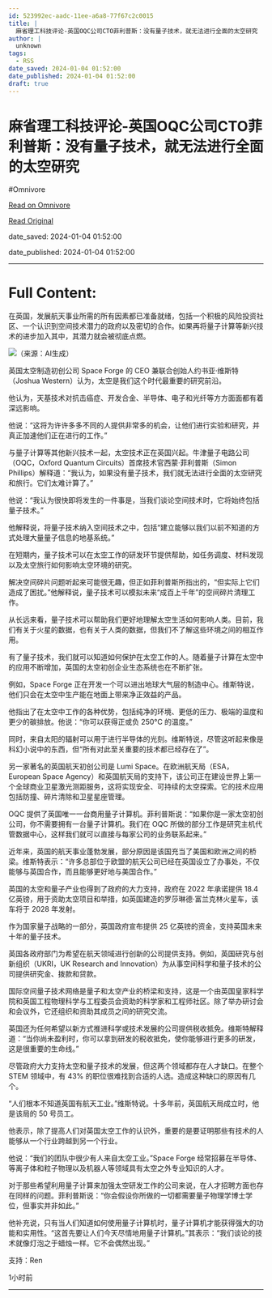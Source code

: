 ```yaml
---
id: 523992ec-aadc-11ee-a6a8-77f67c2c0015
title: |
  麻省理工科技评论-英国OQC公司CTO菲利普斯：没有量子技术，就无法进行全面的太空研究
author: |
  unknown
tags:
  - RSS
date_saved: 2024-01-04 01:52:00
date_published: 2024-01-04 01:52:00
draft: true
---
```


# 麻省理工科技评论-英国OQC公司CTO菲利普斯：没有量子技术，就无法进行全面的太空研究
#Omnivore

[Read on Omnivore](https://omnivore.app/me/oqc-cto-18cd39da99a)

[Read Original](https://www.mittrchina.com/news/detail/12820)

date_saved: 2024-01-04 01:52:00

date_published: 2024-01-04 01:52:00

--- 

# Full Content: 

在英国，发展航天事业所需的所有因素都已准备就绪，包括一个积极的风险投资社区、一个认识到空间技术潜力的政府以及密切的合作。如果再将量子计算等新兴技术的进步加入其中，其潜力就会被彻底点燃。

![](https://proxy-prod.omnivore-image-cache.app/0x0,sDM3GIK_1jGCxVc8AXsiSdx8wy3G83FQWZVBgJNhvJx8/https://mp.toutiao.com/mp/agw/article_material/open_image/get?code=YzJkODdiOWI5OWY4ZjQ5MGU4YzBhOTNiZTc0ZTQwNjgsMTcwMzkzOTEyNTAyMw==)（来源：AI生成）

英国太空制造初创公司 Space Forge 的 CEO 兼联合创始人约书亚·维斯特（Joshua Western）认为，太空是我们这个时代最重要的研究前沿。

他认为，天基技术对抗击癌症、开发合金、半导体、电子和光纤等方方面面都有着深远影响。

他说：“这将为许许多多不同的人提供非常多的机会，让他们进行实验和研究，并真正加速他们正在进行的工作。”

与量子计算等其他新兴技术一起，太空技术正在英国兴起。牛津量子电路公司（OQC，Oxford Quantum Circuits）首席技术官西蒙·菲利普斯（Simon Phillips）解释道：“我认为，如果没有量子技术，我们就无法进行全面的太空研究和旅行。它们太难计算了。”

他说：“我认为很快即将发生的一件事是，当我们谈论空间技术时，它将始终包括量子技术。”

他解释说，将量子技术纳入空间技术之中，包括“建立能够以我们以前不知道的方式处理大量量子信息的地基系统。”

在短期内，量子技术可以在太空工作的研发环节提供帮助，如任务调度、材料发现以及太空旅行如何影响太空环境的研究。

解决空间碎片问题听起来可能很无趣，但正如菲利普斯所指出的，“但实际上它们造成了困扰。”他解释说，量子技术可以模拟未来“成百上千年”的空间碎片清理工作。

从长远来看，量子技术可以帮助我们更好地理解太空生活如何影响人类。目前，我们有关于火星的数据，也有关于人类的数据，但我们不了解这些环境之间的相互作用。

有了量子技术，我们就可以知道如何保护在太空工作的人。随着量子计算在太空中的应用不断增加，英国的太空初创企业生态系统也在不断扩张。

例如，Space Forge 正在开发一个可以进出地球大气层的制造中心。维斯特说，他们只会在太空中生产能在地面上带来净正效益的产品。

他指出了在太空中工作的各种优势，包括纯净的环境、更低的压力、极端的温度和更少的碳排放。他说：“你可以获得正或负 250°C 的温度。”

同时，来自太阳的辐射可以用于进行半导体的光刻。维斯特说，尽管这听起来像是科幻小说中的东西，但“所有对此至关重要的技术都已经存在了”。

另一家著名的英国航天初创公司是 Lumi Space。在欧洲航天局（ESA，European Space Agency）和英国航天局的支持下，该公司正在建设世界上第一个全球商业卫星激光测距服务，这将实现安全、可持续的太空探索。它的技术应用包括防撞、碎片清除和卫星星座管理。

OQC 提供了英国唯一一台商用量子计算机。菲利普斯说：“如果你是一家太空初创公司，你不需要拥有一台量子计算机。我们在 OQC 所做的部分工作是研究主机代管数据中心，这样我们就可以直接与每家公司的业务联系起来。”

近年来，英国的航天事业蓬勃发展，部分原因是该国充当了美国和欧洲之间的桥梁。维斯特表示：“许多总部位于欧盟的航天公司已经在英国设立了办事处，不仅能够与英国合作，而且能够更好地与美国合作。”

英国的太空和量子产业也得到了政府的大力支持，政府在 2022 年承诺提供 18.4 亿英镑，用于资助太空项目和举措，如英国建造的罗莎琳德·富兰克林火星车，该车将于 2028 年发射。

作为国家量子战略的一部分，英国政府宣布提供 25 亿英镑的资金，支持英国未来十年的量子技术。

英国各政府部门为希望在航天领域进行创新的公司提供支持。例如，英国研究与创新组织（UKRI，UK Research and Innovation）为从事空间科学和量子技术的公司提供研究金、拨款和贷款。

国际空间量子技术网络是量子和太空产业的桥梁和支持，这是一个由英国皇家科学院和英国工程物理科学与工程委员会资助的科学家和工程师社区。除了举办研讨会和会议外，它还组织和资助其成员之间的研究交流。

英国还为任何希望以新方式推进科学或技术发展的公司提供税收抵免。维斯特解释道：“当你尚未盈利时，你可以拿到研发的税收抵免，使你能够进行更多的研发，这是很重要的生命线。”

尽管政府大力支持太空和量子技术的发展，但这两个领域都存在人才缺口。在整个 STEM 领域中，有 43% 的职位很难找到合适的人选。造成这种缺口的原因有几个。

“人们根本不知道英国有航天工业。”维斯特说。十多年前，英国航天局成立时，他是该局的 50 号员工。

他表示，除了提高人们对英国太空工作的认识外，重要的是要证明那些有技术的人能够从一个行业跨越到另一个行业。

他说：“我们的团队中很少有人来自太空工业。”Space Forge 经常招募在半导体、等离子体和粒子物理以及机器人等领域具有太空之外专业知识的人才。

对于那些希望利用量子计算来加强太空研发工作的公司来说，在人才招聘方面也存在同样的问题。菲利普斯说：“你会假设你所做的一切都需要量子物理学博士学位，但事实并非如此。”

他补充说，只有当人们知道如何使用量子计算机时，量子计算机才能获得强大的功能和实用性。“这首先要让人们今天尽情地用量子计算机。”其表示：“我们谈论的技术就像灯泡之于蜡烛一样。它不会偶然出现。”

支持：Ren

1小时前

---

